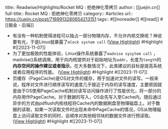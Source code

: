 title:: Readwise/Highlights/Rocket MQ : 拒绝神化零拷贝
author:: [[juejin.cn]]
full-title:: Rocket MQ : 拒绝神化零拷贝
category:: #articles
url:: https://juejin.cn/post/7169913280654213151
tags:: #[[inoreader]] #[[read]] #[[掘金 - 后端]]
- 有没有一种机制使得进程可以独占一部分物理内存，不允许内核交换呢？神说要有光，于是Linux就暴露了`mlock system call` ([View Highlight](https://read.readwise.io/read/01hekrn0p2sw4d8p2d361wzry2)) #Highlight #[[2023-11-07]]
- 为了更加极致的性能体验，Linux操作系统暴露了`madvise sysytem call` ，madvise()系统调用，用于向内核提供对于起始地址为`addr`，长度为`length`的**内存空间的操作建议或者指示**。在大多数情况下，此类建议的目标是提高系统或者应用程序的性能。 ([View Highlight](https://read.readwise.io/read/01hekrnf88yx5970sh3rcrtznf)) #Highlight #[[2023-11-07]]
- 页缓存（PageCache)是OS对文件的缓存，用于加速对文件的读写。一般来说，程序对文件进行顺序读写的速度几乎接近于内存的读写速度，主要原因就是由于OS使用PageCache机制对读写访问操作进行了性能优化，将一部分的内存用作PageCache。对于数据的写入，OS会先写入至Cache内，随后通过异步的方式由pdflush内核线程将Cache内的数据刷盘至物理磁盘上。对于数据的读取，如果一次读取文件时出现未命中PageCache的情况，OS从物理磁盘上访问读取文件的同时，会顺序对其他相邻块的数据文件进行预读取。 ([View Highlight](https://read.readwise.io/read/01hekrp5j1x4pkgwj3cqnmm25v)) #Highlight #[[2023-11-07]]